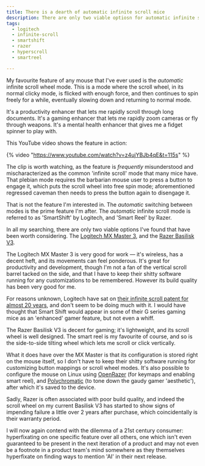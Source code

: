 ```yaml
---
title: There is a dearth of automatic infinite scroll mice
description: There are only two viable optiosn for automatic infinite scroll mouse
tags:
  - logitech
  - infinite-scroll
  - smartshift
  - razer
  - hyperscroll
  - smartreel

---
```


My favourite feature of any mouse that I've ever used is the _automatic_ infinite scroll wheel mode. This is a mode where the scroll wheel, in its normal clicky mode, is flicked with enough force, and then continues to spin freely for a while, eventually slowing down and returning to normal mode. 

It's a productivity enhancer that lets me rapidly scroll through long documents. It's a gaming enhancer that lets me rapidly zoom cameras or fly through weapons. It's a mental health enhancer that gives me a fidget spinner to play with. 

This YouTube video shows the feature in action: 

{% video "https://www.youtube.com/watch?v=z4ujYBJb4qE&t=115s" %}

The clip is worth watching, as the feature is _frequently_ misunderstood and mischaracterized as the common 'infinite scroll' mode that many mice have. That plebian mode requires the barbarian mouse user to press a button to engage it, which puts the scroll wheel into free spin mode; aforementioned regressed caveman then needs to press the button again to disengage it. 

That is not the feature I'm interested in. The _automatic_ switching between modes is the prime feature I'm after. The _automatic_ infinite scroll mode is referred to as 'SmartShift' by Logitech, and 'Smart Reel' by Razer.

In all my searching, there are only two viable options I've found that have been worth considering. The [Logitech MX Master 3](https://www.logitech.com/en-ch/shop/p/mx-master-3s.910-006559), and the [Razer Basilisk V3](https://www.razer.com/gb-en/gaming-mice/razer-basilisk-v3). 

The Logitech MX Master 3 is very good for work — it's wireless, has a decent heft, and its movements can feel ponderous. It's great for productivity and development, though I'm not a fan of the vertical scroll barrel tacked on the side, and that I have to keep their shitty software running for any customizations to be remembered. However its build quality has been very good for me. 

For reasons unknown, Logitech have sat on [their infinite scroll patent for almost 20 years](https://patents.justia.com/patent/20110227828), and don't seem to be doing much with it. I would have thought that Smart Shift would appear in some of their G series gaming mice as an 'enhanced' gamer feature, but not even a whiff. 

The Razer Basilisk V3 is decent for gaming; it's lightweight, and its scroll wheel is well designed. The smart reel is my favourite of course, and so is the side-to-side tilting wheel which lets me scroll or click vertically. 

What it does have over the MX Master is that its configuration is stored right on the mouse itself, so I don't have to keep their shitty software running for customizing button mappings or scroll wheel modes. It's also possible to configure the mouse on Linux using [OpenRazer](https://openrazer.github.io/) (for keymaps and enabling smart reel), and [Polychromatic](https://polychromatic.app/) (to tone down the gaudy gamer 'aesthetic'), after which it's saved to the device. 

Sadly, Razer is often associated with poor build quality, and indeed the scroll wheel on my current Basilisk V3 has started to show signs of impending failure a little over 2 years after purchase, which coincidentally is their warranty period. 

I will now again contend with the dilemma of a 21st century consumer: hyperfixating on one specific feature over all others, one which isn't even guaranteed to be present in the next iteration of a product and may not even be a footnote in a product team's mind somewhere as they themselves hyperfixate on finding ways to mention 'AI' in their next release. 
